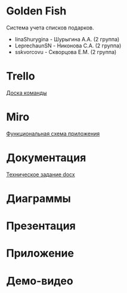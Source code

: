 # Golden Fish
Система учета списков подарков.

- linaShurygina - Шурыгина А.А. (2 группа)
- LeprechaunSN - Никонова С.А. (2 группа)
- sskvorcovu - Скворцова Е.М. (2 группа)

# Trello

[Доска команды](https://trello.com/b/4kthYYdc/тп)

# Miro
[Функциональная схема приложения](https://miro.com/app/board/o9J_kvXdLu8=/)

# Документация
[Техническое задание docx](./Documents/Техническое_задание.docx)

# Диаграммы

# Презентация

# Приложение

# Демо-видео
